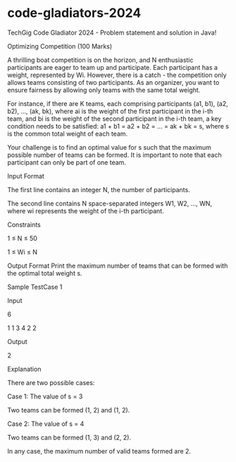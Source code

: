 # code-gladiators-2024
TechGig Code Gladiator 2024 - Problem statement and solution in Java!


Optimizing Competition (100 Marks)

A thrilling boat competition is on the horizon, and N enthusiastic participants are eager to team up and participate. Each participant has a weight, represented by Wi. However, there is a catch - the competition only allows teams consisting of two participants. As an organizer, you want to ensure fairness by allowing only teams with the same total weight.

For instance, if there are K teams, each comprising participants (a1, b1), (a2, b2), ..., (ak, bk), where ai is the weight of the first participant in the i-th team, and bi is the weight of the second participant in the i-th team, a key condition needs to be satisfied: a1 + b1 = a2 + b2 = ... = ak + bk = s, where s is the common total weight of each team.

Your challenge is to find an optimal value for s such that the maximum possible number of teams can be formed. It is important to note that each participant can only be part of one team.



Input Format

The first line contains an integer N, the number of participants.

The second line contains N space-separated integers W1, W2, ..., WN, where wi represents the weight of the i-th participant.


Constraints

1 ≤ N ≤ 50

1 ≤ Wi ≤ N


Output Format
Print the maximum number of teams that can be formed with the optimal total weight s.

Sample TestCase 1

Input

6

1 1 3 4 2 2

Output

2

Explanation

There are two possible cases:

Case 1: The value of s = 3

Two teams can be formed (1, 2) and (1, 2).

Case 2: The value of s = 4

Two teams can be formed (1, 3) and (2, 2).

In any case, the maximum number of valid teams formed are 2.
